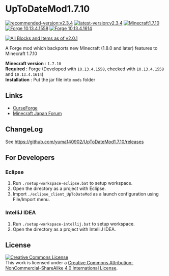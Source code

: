 # UpToDateMod1.7.10
[![recommended-version:v2.3.4](https://badgen.net/github/release/yuma140902/UpToDateMod1.7.10/stable?color=green&label=Recommended)](https://www.curseforge.com/minecraft/mc-mods/uptodatemod/files/3055763)
[![latest-version:v2.3.4](https://badgen.net/github/release/yuma140902/UpToDateMod1.7.10?color=97ca00&label=Latest)](https://www.curseforge.com/minecraft/mc-mods/uptodatemod/files/3055763)
[![Minecraft1.7.10](https://img.shields.io/badge/MC-1.7.10-blue.svg)](https://www.minecraft.net/)
[![Forge 10.13.4.1558](https://img.shields.io/badge/Forge-10.13.4.1558-blue.svg)](https://files.minecraftforge.net/maven/net/minecraftforge/forge/index_1.7.10.html)
[![Forge 10.13.4.1614](https://img.shields.io/badge/Forge-10.13.4.1614-blue.svg)](https://files.minecraftforge.net/maven/net/minecraftforge/forge/index_1.7.10.html)

[![All Blocks and Items as of v2.0.1](https://yuma140902.github.io/img/uptodatemod-allitems.png)](#)

A Forge mod which backports new Minecraft (1.8.0 and later) features to Minecraft 1.7.10

**Minecraft version** : `1.7.10` \
**Required** : Forge (Developed with  `10.13.4.1558`, checked with `10.13.4.1558` and `10.13.4.1614`) \
**Installation** : Put the jar file into `mods` folder

## Links
 - [CurseForge](https://www.curseforge.com/minecraft/mc-mods/uptodatemod)
 - [Minecraft Japan Forum](https://forum.civa.jp/viewtopic.php?f=3&t=90)

 

## ChangeLog
 See https://github.com/yuma140902/UpToDateMod1.7.10/releases

## For Developers
### Eclipse
1. Run `./setup-workspace-eclipse.bat` to setup workspace.
2. Open the directory as a project with Eclipse.
3. Import `./eclipse_client_UpToDateMod` as a launch configuration using <btn>File</btn>/<btn>Import</btn> menu.

### IntelliJ IDEA
1. Run `./setup-workspace-intellij.bat` to setup workspace.
2. Open the directory as a project with IntelliJ IDEA.

## License

<a rel="license" href="http://creativecommons.org/licenses/by-nc-sa/4.0/"><img alt="Creative Commons License" style="border-width:0" src="https://i.creativecommons.org/l/by-nc-sa/4.0/88x31.png" /></a><br />This work is licensed under a <a rel="license" href="http://creativecommons.org/licenses/by-nc-sa/4.0/">Creative Commons Attribution-NonCommercial-ShareAlike 4.0 International License</a>.
